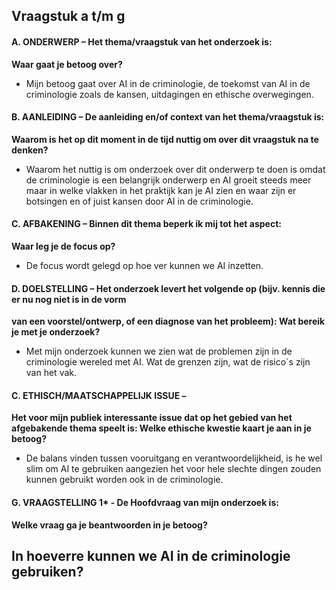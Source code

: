 ## Vraagstuk a t/m g

#### A. ONDERWERP – Het thema/vraagstuk van het onderzoek is:
**Waar gaat je betoog over?**

* Mijn betoog gaat over AI in de criminologie, de toekomst van AI in de criminologie zoals de kansen, uitdagingen en ethische overwegingen.

#### B. AANLEIDING – De aanleiding en/of context van het thema/vraagstuk is:
**Waarom is het op dit moment in de tijd nuttig om over dit vraagstuk na te denken?** 
* Waarom het nuttig is om onderzoek over dit onderwerp te doen is omdat de criminologie is een belangrijk onderwerp en AI groeit steeds meer maar in welke vlakken in het praktijk kan je AI zien en waar zijn er botsingen en of juist kansen door AI in de criminologie. 

#### C. AFBAKENING – Binnen dit thema beperk ik mij tot het aspect:
**Waar leg je de focus op?** 
* De focus wordt gelegd op hoe ver kunnen we AI inzetten. 

#### D. DOELSTELLING – Het onderzoek levert het volgende op (bijv. kennis die er nu nog niet is in de vorm
**van een voorstel/ontwerp, of een diagnose van het probleem):
Wat bereik je met je onderzoek?** 

* Met mijn onderzoek kunnen we zien wat de problemen zijn in de criminologie wereled met AI. Wat de grenzen zijn, wat de risico`s zijn van het vak.

#### C. ETHISCH/MAATSCHAPPELIJK ISSUE –
**Het voor mijn publiek interessante issue dat op het gebied van het afgebakende thema speelt is:
Welke ethische kwestie kaart je aan in je betoog?**
* De balans vinden tussen vooruitgang en verantwoordelijkheid, is he wel slim om AI te gebruiken aangezien het voor hele slechte dingen zouden kunnen gebruikt worden ook in de criminologie.

#### G. VRAAGSTELLING 1* - De Hoofdvraag van mijn onderzoek is:
**Welke vraag ga je beantwoorden in je betoog?**
 
## **In hoeverre kunnen we AI in de criminologie gebruiken?**
